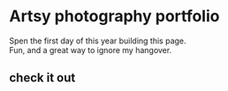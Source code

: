 # Artsy photography portfolio
Spen the first day of this year building this page. <br>
Fun, and a great way to ignore my hangover.
## check it out
